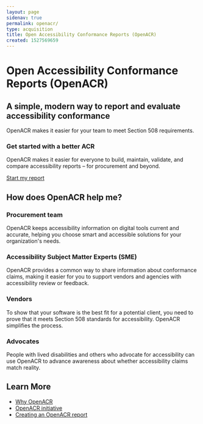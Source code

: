 ```yaml
---
layout: page
sidenav: true
permalink: openacr/
type: acquisition
title: Open Accessibility Conformance Reports (OpenACR)
created: 1527569659
---
```


# Open Accessibility Conformance Reports (OpenACR)

## A simple, modern way to report and evaluate accessibility conformance

OpenACR makes it easier for your team to meet Section 508 requirements.

### Get started with a better ACR

OpenACR makes it easier for everyone to build, maintain, validate, and compare accessibility reports – for procurement and beyond.

[Start my report](https://gsa.github.io/openacr-editor/)

## How does OpenACR help me?

### Procurement team

OpenACR keeps accessibility information on digital tools current and accurate, helping you choose smart and accessible solutions for your organization's needs.

### Accessibility Subject Matter Experts (SME)

OpenACR provides a common way to share information about conformance claims, making it easier for you to support vendors and agencies with accessibility review or feedback.

### Vendors

To show that your software is the best fit for a potential client, you need to prove that it meets Section 508 standards for accessibility. OpenACR simplifies the process.

### Advocates

People with lived disabilities and others who advocate for accessibility can use OpenACR to advance awareness about whether accessibility claims match reality.

## Learn More

- [Why OpenACR](openacr/about)
- [OpenACR initiative](openacr/initiative)
- [Creating an OpenACR report](openacr/create-report)
